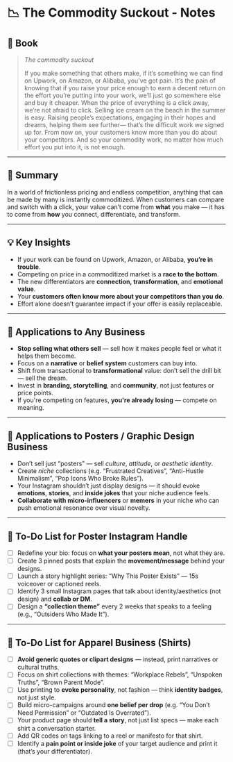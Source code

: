 # 📉 The Commodity Suckout - Notes

## 📔 Book
>_The commodity suckout_
>
>If you make something that others make, if it’s something we can find on Upwork, on Amazon, or Alibaba, you’ve got pain. It’s the pain of knowing that if you raise your price enough to earn a decent return on the effort you’re putting into your work, we’ll just go somewhere else and buy it cheaper. When the price of everything is a click away, we’re not afraid to click. Selling ice cream on the beach in the summer is easy. Raising people’s expectations, engaging in their hopes and dreams, helping them see further— that’s the difficult work we signed up for. From now on, your customers know more than you do about your competitors. And so your commodity work, no matter how much effort you put into it, is not enough.

---
## 📌 Summary
In a world of frictionless pricing and endless competition, anything that can be made by many is instantly commoditized. When customers can compare and switch with a click, your value can’t come from **what** you make — it has to come from **how** you connect, differentiate, and transform.

---
## 💡 Key Insights
- If your work can be found on Upwork, Amazon, or Alibaba, **you’re in trouble**.
- Competing on price in a commoditized market is a **race to the bottom**.
- The new differentiators are **connection, transformation**, and **emotional value**.
- Your **customers often know more about your competitors than you do**.
- Effort alone doesn’t guarantee impact if your offer is easily replaceable.

---
## 🚀 Applications to Any Business
- **Stop selling what others sell** — sell how it makes people feel or what it helps them become.
- Focus on a **narrative** or **belief system** customers can buy into.
- Shift from transactional to **transformational** value: don’t sell the drill bit — sell the dream.
- Invest in **branding, storytelling**, and **community**, not just features or price points.
- If you're competing on features, **you're already losing** — compete on meaning.

---
## 🎨 Applications to Posters / Graphic Design Business
- Don’t sell just “posters” — sell *culture*, *attitude*, or *aesthetic identity*.
- Create *niche* collections (e.g. “Frustrated Creatives”, “Anti-Hustle Minimalism”, “Pop Icons Who Broke Rules”).
- Your Instagram shouldn’t just display designs — it should evoke **emotions**, **stories**, and **inside jokes** that your niche audience feels.
- **Collaborate with micro-influencers** or **memers** in your niche who can push emotional resonance over visual novelty.

---
## 📲 To-Do List for Poster Instagram Handle
- [ ] Redefine your bio: focus on **what your posters mean**, not what they are.
- [ ] Create 3 pinned posts that explain the **movement/message** behind your designs.
- [ ] Launch a story highlight series: “Why This Poster Exists” — 15s voiceover or captioned reels.
- [ ] Identify 3 small Instagram pages that talk about identity/aesthetics (not design) and **collab or DM**.
- [ ] Design a **“collection theme”** every 2 weeks that speaks to a feeling (e.g., “Outsiders Who Made It”).

---
## 👕 To-Do List for Apparel Business (Shirts)
- [ ] **Avoid generic quotes or clipart designs** — instead, print narratives or cultural truths.
- [ ] Focus on shirt collections with themes: “Workplace Rebels”, “Unspoken Truths”, “Brown Parent Mode”.
- [ ] Use printing to **evoke personality**, not fashion — think **identity badges**, not just style.
- [ ] Build micro-campaigns around **one belief per drop** (e.g. “You Don’t Need Permission” or “Outdated Is Overrated”).
- [ ] Your product page should **tell a story**, not just list specs — make each shirt a conversation starter.
- [ ] Add QR codes on tags linking to a reel or manifesto for that shirt.
- [ ] Identify a **pain point or inside joke** of your target audience and print it (that’s your differentiator).
